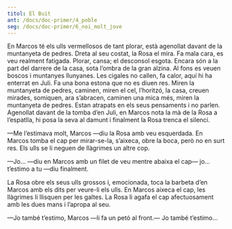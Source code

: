 ```yaml
---
titol: El Buit
ant: /docs/doc-primer/4_poble
seg: /docs/doc-primer/6_noi_molt_jove
---
```

En Marcos té els ulls vermellosos de tant plorar, està agenollat davant de la muntanyeta de pedres. Dreta al seu costat, la Rosa el mira. Fa mala cara, es veu realment fatigada. Plorar, cansa; el desconsol esgota. Encara són a la part del darrere de la casa, sota l’ombra de la gran alzina. Al fons es veuen boscos i muntanyes llunyanes. Les cigales no callen, fa calor, aquí hi ha enterrat en Juli. Fa una bona estona que no es diuen res. Miren la muntanyeta de pedres, caminen, miren el cel, l’horitzó, la casa, creuen mirades, somiquen, ara s’abracen, caminen una mica més, miren la muntanyeta de pedres. Estan atrapats en els seus pensaments i no parlen. Agenollat davant de la tomba d’en Juli, en Marcos nota la mà de la Rosa a l’espatlla, hi posa la seva al damunt i finalment la Rosa trenca el silenci. 

—Me l’estimava molt, Marcos —diu la Rosa amb veu esquerdada. En Marcos tomba el cap per mirar-se-la, s’aixeca, obre la boca, però no en surt res. Els ulls se li neguen de llàgrimes un altre cop. 

—Jo... —diu en Marcos amb un filet de veu mentre abaixa el cap— jo... t’estimo a tu —diu finalment.

La Rosa obre els seus ulls grossos i, emocionada, toca la barbeta d’en Marcos amb els dits per veure-li els ulls. En Marcos aixeca el cap, les llàgrimes li llisquen per les galtes. La Rosa li agafa el cap afectuosament amb les dues mans i l’apropa al seu. 

—Jo també t’estimo, Marcos —li fa un petó al front.— Jo també t’estimo...
